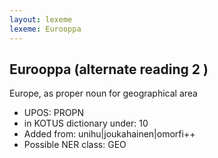 ```yaml
---
layout: lexeme
lexeme: Eurooppa
---
```


## Eurooppa (alternate reading 2 )

Europe, as proper noun for geographical area
* UPOS:  PROPN
* in KOTUS dictionary under:  10
* Added from:  unihu|joukahainen|omorfi++
* Possible NER class:  GEO


